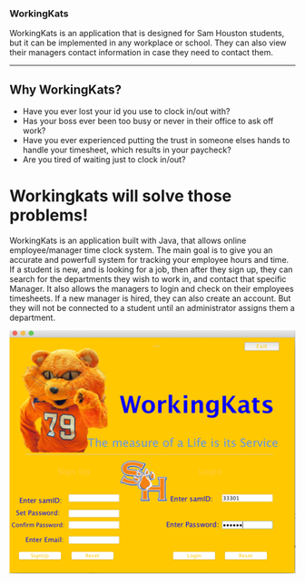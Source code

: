 ### WorkingKats 
WorkingKats is an application that is designed for Sam Houston students, but it can be implemented in any workplace or school.
 They can also view their managers contact information in case they need to contact them. 

***
## Why WorkingKats?
- Have you ever lost your id you use to clock in/out with?
- Has your boss ever been too busy or never in their office to ask off work?
- Have you ever experienced putting the trust in someone elses hands to handle your timesheet, which results in your paycheck?
- Are you tired of waiting just to clock in/out?


# Workingkats will solve those problems!

WorkingKats is an application built with Java, that allows online employee/manager time clock system.  The main goal is to give you an accurate and powerfull system for tracking your employee hours and time. 
If a student is new, and is looking for a job, then after they sign up, they can search for the departments they wish to work in, and contact that specific Manager.
It also allows the managers to login and check on their employees timesheets.
If a new manager is hired, they can also create an account. But they will not be connected to a student until an administrator assigns them a department.


![alt text](https://github.com/azamzow/Online-TImeSheet-Application/blob/master/login.png)
